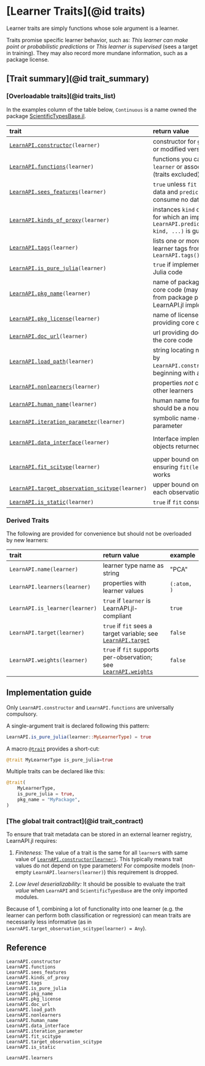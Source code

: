 # [Learner Traits](@id traits)

Learner traits are simply functions whose sole argument is a learner.

Traits promise specific learner behavior, such as: *This learner can make point or
probabilistic predictions* or *This learner is supervised* (sees a target in
training). They may also record more mundane information, such as a package license.

## [Trait summary](@id trait_summary)

### [Overloadable traits](@id traits_list)

In the examples column of the table below, `Continuous` is a name owned the package
[ScientificTypesBase.jl](https://github.com/JuliaAI/ScientificTypesBase.jl/).

| trait                                                    | return value                                                                                                           | fallback value                                       | example                                                        |
|:---------------------------------------------------------|:-----------------------------------------------------------------------------------------------------------------------|:-----------------------------------------------------|:---------------------------------------------------------------|
| [`LearnAPI.constructor`](@ref)`(learner)`                | constructor for generating new or modified versions of `learner`                                                       | (no fallback)                                        | `RidgeRegressor`                                               |
| [`LearnAPI.functions`](@ref)`(learner)`                  | functions you can apply to `learner` or associated model (traits excluded)                                             | `()`                                                 | `(:fit, :predict, :LearnAPI.strip, :(LearnAPI.learner), :obs)` |
| [`LearnAPI.sees_features`](@ref)`(learner)`              | `true` unless `fit` only sees target data and `predict`/`transform` consume no data.                                   | `true`                                               | `false`                                                        |
| [`LearnAPI.kinds_of_proxy`](@ref)`(learner)`             | instances `kind` of `KindOfProxy` for which an implementation of `LearnAPI.predict(learner, kind, ...)` is guaranteed. | `()`                                                 | `(Distribution(), Interval())`                                 |
| [`LearnAPI.tags`](@ref)`(learner)`                       | lists one or more suggestive learner tags from `LearnAPI.tags()`                                                       | `()`                                                 | (:regression, :probabilistic)                                  |
| [`LearnAPI.is_pure_julia`](@ref)`(learner)`              | `true` if implementation is 100% Julia code                                                                            | `false`                                              | `true`                                                         |
| [`LearnAPI.pkg_name`](@ref)`(learner)`                   | name of package providing core code (may be different from package providing LearnAPI.jl implementation)               | `"unknown"`                                          | `"DecisionTree"`                                               |
| [`LearnAPI.pkg_license`](@ref)`(learner)`                | name of license of package providing core code                                                                         | `"unknown"`                                          | `"MIT"`                                                        |
| [`LearnAPI.doc_url`](@ref)`(learner)`                    | url providing documentation of the core code                                                                           | `"unknown"`                                          | `"https://en.wikipedia.org/wiki/Decision_tree_learning"`       |
| [`LearnAPI.load_path`](@ref)`(learner)`                  | string locating name returned by `LearnAPI.constructor(learner)`, beginning with a package name                        | `"unknown"`                                          | `FastTrees.LearnAPI.DecisionTreeClassifier`                    |
| [`LearnAPI.nonlearners`](@ref)`(learner)`                | properties *not* corresponding to other learners                                                                       | all properties                                       | `(:K, :leafsize, :metric,)`                                    |
| [`LearnAPI.human_name`](@ref)`(learner)`                 | human name for the learner; should be a noun                                                                           | type name with spaces                                | "elastic net regressor"                                        |
| [`LearnAPI.iteration_parameter`](@ref)`(learner)`        | symbolic name of an iteration parameter                                                                                | `nothing`                                            | :epochs                                                        |
| [`LearnAPI.data_interface`](@ref)`(learner)`             | Interface implemented by objects returned by [`obs`](@ref)                                                             | `Base.HasLength()` (supports `MLCore.getobs/numobs`) | `Base.SizeUnknown()` (supports `iterate`)                      |
| [`LearnAPI.fit_scitype`](@ref)`(learner)`                | upper bound on `scitype(data)` ensuring `fit(learner, data)` works                                                     | `Union{}`                                            | `Tuple{AbstractVector{Continuous}, Continuous}`                |
| [`LearnAPI.target_observation_scitype`](@ref)`(learner)` | upper bound on the scitype of each observation of the targget                                                          | `Any`                                                | `Continuous`                                                   |
| [`LearnAPI.is_static`](@ref)`(learner)`                  | `true` if `fit` consumes no data                                                                                       | `false`                                              | `true`                                                         |

### Derived Traits

The following are provided for convenience but should not be overloaded by new learners:

| trait                          | return value                                                             | example       |
|:-------------------------------|:-------------------------------------------------------------------------|:--------------|
| `LearnAPI.name(learner)`       | learner type name as string                                              | "PCA"         |
| `LearnAPI.learners(learner)`   | properties with learner values                                           | `(:atom, )` |
| `LearnAPI.is_learner(learner)` | `true` if `learner` is LearnAPI.jl-compliant                             | `true`        |
| `LearnAPI.target(learner)`     | `true` if `fit` sees a target variable; see [`LearnAPI.target`](@ref)    | `false`       |
| `LearnAPI.weights(learner)`    | `true` if `fit` supports per-observation; see [`LearnAPI.weights`](@ref) | `false`       |

## Implementation guide

Only `LearnAPI.constructor` and `LearnAPI.functions` are universally compulsory. 

A single-argument trait is declared following this pattern:

```julia
LearnAPI.is_pure_julia(learner::MyLearnerType) = true
```

A macro [`@trait`](@ref) provides a short-cut:

```julia
@trait MyLearnerType is_pure_julia=true
```

Multiple traits can be declared like this:


```julia
@trait(
    MyLearnerType,
    is_pure_julia = true,
    pkg_name = "MyPackage",
)
```

### [The global trait contract](@id trait_contract)

To ensure that trait metadata can be stored in an external learner registry, LearnAPI.jl
requires:

1. *Finiteness:* The value of a trait is the same for all `learner`s with same value of
   [`LearnAPI.constructor(learner)`](@ref). This typically means trait values do not
   depend on type parameters! For composite models (non-empty
   `LearnAPI.learners(learner)`) this requirement is dropped.

2. *Low level deserializability:* It should be possible to evaluate the trait *value* when
   `LearnAPI` and `ScientificTypesBase` are the only imported modules. 

Because of 1, combining a lot of functionality into one learner (e.g. the learner can
perform both classification or regression) can mean traits are necessarily less
informative (as in `LearnAPI.target_observation_scitype(learner) = Any`).


## Reference

```@docs
LearnAPI.constructor
LearnAPI.functions
LearnAPI.sees_features
LearnAPI.kinds_of_proxy
LearnAPI.tags
LearnAPI.is_pure_julia
LearnAPI.pkg_name
LearnAPI.pkg_license
LearnAPI.doc_url
LearnAPI.load_path
LearnAPI.nonlearners
LearnAPI.human_name
LearnAPI.data_interface
LearnAPI.iteration_parameter
LearnAPI.fit_scitype
LearnAPI.target_observation_scitype
LearnAPI.is_static
```

```@docs
LearnAPI.learners
```
